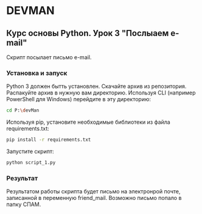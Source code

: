 # DEVMAN
## Курс основы Python. Урок 3 "Послыаем e-mail"
Скрипт посылает письмо e-mail.
### Установка и запуск
Python 3 должен бытть установлен. Скачайте архив из репозитория. 
Распакуйте архив в нужную вам директорию. 
Используя CLI (например PowerShell для Windows) перейдите в эту директорию:
```bash
cd P:\devMan
```
Используя pip, установите необходимые библиотеки из файла requirements.txt:
```bash
pip install -r requirements.txt
```
Запустите скрипт:
```bash
python script_1.py
```
### Результат
Результатом работы скрипта будет письмо на электронрой почте,
записанной в переменную friend_mail. Возможно письмо попало в папку СПАМ.
